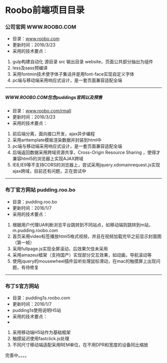 
# Roobo前端项目目录

### 公司官网 WWW.ROOBO.COM
*   目录：www.roobo.com
*   更新时间：2016/3/23
*   采用的技术要点：

1. gulp构建自动化  源目录 src 输出目录 website，页面公共部分抽出为组件
2. less及sass预编译
3. 采用fontmin技术使字体子集话并是用font-face实现自定义字体
4. pc端与移动端采用响应式设计，是一套页面兼容适配全端

* * *

#####  WWW.ROOBO.COM包含puddings官网以及预售
*   目录：www.roobo.com/rmall
*   更新时间：2016/3/23
*   采用的技术要点：

1. 前后端分离，面向接口开发，ajax异步编程
2. 采用arttemplate模板渲染数据并封装到html中
3. pc端与移动端采用响应式设计，是一套页面兼容适配全端
4. 后端返回数据采用跨域资源共享，Cross-Origin Resource Sharing ，使得才兼容html5的浏览器上实现AJAX跨域
5. IE8,IE9等不支持CORS的浏览器上，尝试采用jquery.xdomainrequest.js实现ajax跨域，目前还有问题，正在尝试中

* * *

### 布丁官方网站 pudding.roo.bo

*   目录：pudding.roo.bo
*   更新时间：2016/1/7
*   采用的技术要点：

1. 根据用户代理UA判断浏览平台跳转到不同站点，如移动端则跳转到m站，m.pudding.roobo.com
2. 首页采用video标签播放html5格式视频，并且在视频加载完毕之前显示封面图（第一帧）
3. 采用fullpage.js实现全屏滚动，后效果欠佳未采用
4. 采用amazeui框架（支持国产）实现部分交互效果，如动画，导航滚动等
5. 使用jquery的mousewheel插件监听处理鼠标滑动，在mac的触摸屏上出现问题，有待修复

* * *

### 布丁S官方网站 

*   目录：pudding1s.roobo.com
*   更新时间：2016/1/7
*   pudding1s使用说明H5站
*   采用的技术要点：
*   
1. 采用移动端H5站作为基础框架
2. 触摸延迟使用fastclick.js处理
3. 不同尺寸移动端适配采用REM单位，在不用DPR和宽度的设备同比缩放




完善中。。。。








